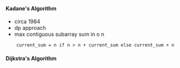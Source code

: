#### Kadane's Algorithm
- circa 1984
- dp approach
- max contiguous subarray sum in o n
```
    current_sum = n if n > n + current_sum else current_sum + n
```

#### Dijkstra's Algorithm
